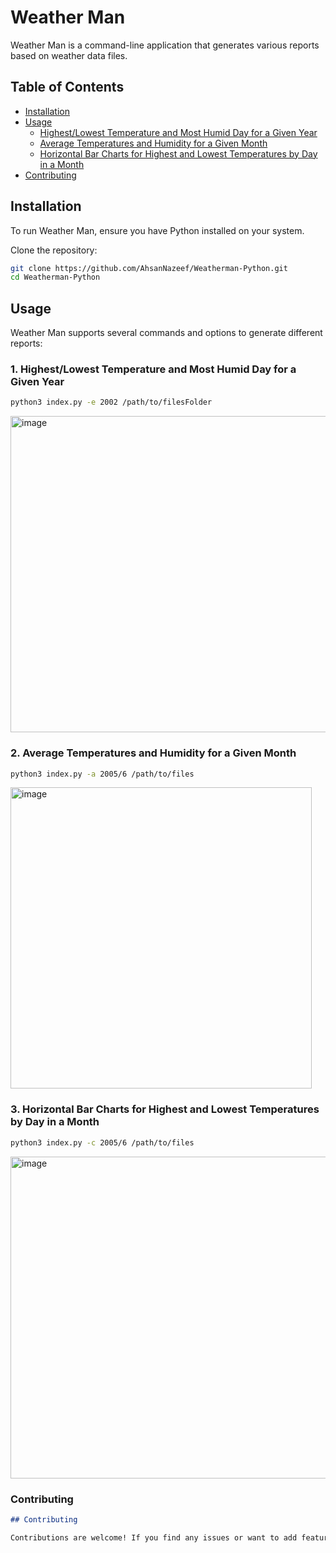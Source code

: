 # Weather Man

Weather Man is a command-line application that generates various reports based on weather data files.

## Table of Contents

- [Installation](#installation)
- [Usage](#usage)
  - [Highest/Lowest Temperature and Most Humid Day for a Given Year](#1-highestlowest-temperature-and-most-humid-day-for-a-given-year)
  - [Average Temperatures and Humidity for a Given Month](#2-average-temperatures-and-humidity-for-a-given-month)
  - [Horizontal Bar Charts for Highest and Lowest Temperatures by Day in a Month](#3-horizontal-bar-charts-for-highest-and-lowest-temperatures-by-day-in-a-month)
- [Contributing](#contributing)

## Installation

To run Weather Man, ensure you have Python installed on your system.

Clone the repository:

```bash
git clone https://github.com/AhsanNazeef/Weatherman-Python.git
cd Weatherman-Python
```

## Usage

Weather Man supports several commands and options to generate different reports:

### 1. Highest/Lowest Temperature and Most Humid Day for a Given Year

```bash
python3 index.py -e 2002 /path/to/filesFolder
```
<img width="506" alt="image" src="https://github.com/AhsanNazeef/Weatherman-Python/assets/51314116/906cb18a-30cb-441d-ab0c-9d3237642b45">

### 2. Average Temperatures and Humidity for a Given Month

```bash
python3 index.py -a 2005/6 /path/to/files
```
<img width="482" alt="image" src="https://github.com/AhsanNazeef/Weatherman-Python/assets/51314116/7e350b08-3fd7-4c44-873b-0267b7ec7b07">

### 3. Horizontal Bar Charts for Highest and Lowest Temperatures by Day in a Month

```bash
python3 index.py -c 2005/6 /path/to/files
```
<img width="515" alt="image" src="https://github.com/AhsanNazeef/Weatherman-Python/assets/51314116/1a2b94bf-c649-48ad-a240-d7fc993ecb21">

### Contributing
```markdown
## Contributing

Contributions are welcome! If you find any issues or want to add features, feel free to open a pull request or create an issue.
